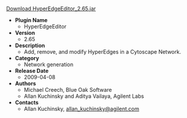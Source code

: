 <a href="HyperEdgeEditor_2.65.jar">Download HyperEdgeEditor_2.65.jar</a>

* __Plugin Name__
  * HyperEdgeEditor
* __Version__
  * 2.65
* __Description__
  * Add, remove, and modify HyperEdges in a Cytoscape Network.
* __Category__
  * Network generation
* __Release Date__
  * 2009-04-08
* __Authors__
  * Michael Creech, Blue Oak Software
  * Allan Kuchinsky and Aditya Vailaya, Agilent Labs
* __Contacts__
  * Allan Kuchinsky, allan_kuchinsky@agilent.com
